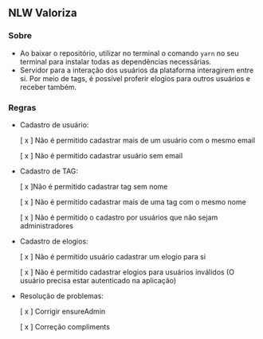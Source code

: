 ## NLW Valoriza

### Sobre
- Ao baixar o repositório, utilizar no terminal o comando `yarn` no seu terminal para instalar todas as dependências necessárias.
- Servidor para a interação dos usuários da plataforma interagirem entre si. Por meio de tags, é possível proferir elogios para outros usuários e receber também.

### Regras

- Cadastro de usuário:

    [ x ] Não é permitido cadastrar mais de um usuário com o mesmo email

    [ x ] Não é permitido cadastrar usuário sem email

- Cadastro de TAG:

    [ x ]Não é permitido cadastrar tag sem nome

    [ x ] Não é permitido cadastrar mais de uma tag com o mesmo nome

    [ x ] Não é permitido o cadastro por usuários que não sejam administradores

- Cadastro de elogios:

    [ x ] Não é permitido usuário cadastrar um elogio para si

    [ x ] Não é permitido cadastrar elogios para usuários inválidos (O usuário precisa estar autenticado na aplicação)

- Resolução de problemas:

    [ x ] Corrigir ensureAdmin
    
    [ x ] Correção compliments
